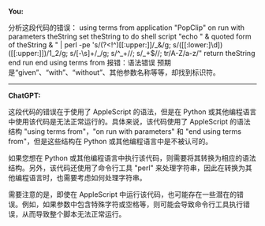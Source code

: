 **You:**

分析这段代码的错误： using terms from application "PopClip" on run with parameters theString set theString to do shell script "echo " & quoted form of theString & " | perl -pe 's/(?<!^)\[\[:upper:\]\]/\_&/g; s/(\[\[:lower:\]\\d\])(\[\[:upper:\]\])/$1\_$2/g; s/\[-\\s\]+/\_/g; s/^\_+//; s/\_+$//; tr/A-Z/a-z/" return theString end run end using terms from 报错：语法错误 预期是“given”、“with”、“without”、其他参数名称等等，却找到标识符。

* * *

**ChatGPT:**

这段代码的错误在于使用了 AppleScript 的语法，但是在 Python 或其他编程语言中使用该代码是无法正常运行的。具体来说，该代码使用了 AppleScript 的语法结构 "using terms from"，"on run with parameters" 和 "end using terms from"，但是这些结构在 Python 或其他编程语言中是不被认可的。

如果您想在 Python 或其他编程语言中执行该代码，则需要将其转换为相应的语法结构。另外，该代码还使用了命令行工具 "perl" 来处理字符串，因此在转换为其他编程语言时，也需要考虑如何处理字符串。

需要注意的是，即使在 AppleScript 中运行该代码，也可能存在一些潜在的错误。例如，如果参数中包含特殊字符或空格等，则可能会导致命令行工具执行错误，从而导致整个脚本无法正常运行。